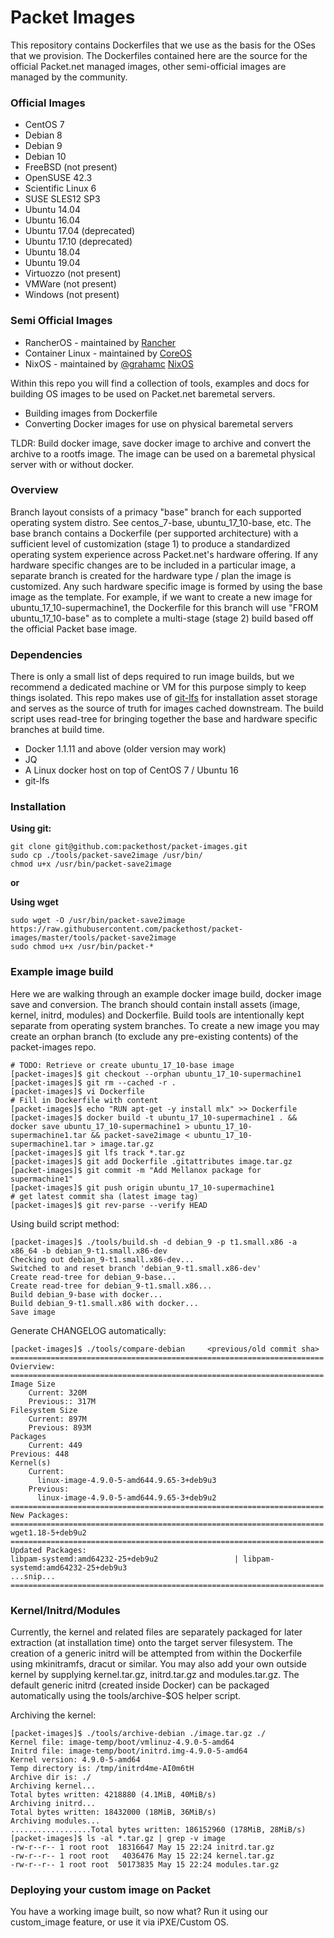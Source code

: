# Packet Images

This repository contains Dockerfiles that we use as the basis for the OSes that we provision. The Dockerfiles contained here are the source for the official Packet.net managed images, other semi-official images are managed by the community.

### Official Images
- CentOS 7
- Debian 8
- Debian 9
- Debian 10
- FreeBSD (not present)
- OpenSUSE 42.3
- Scientific Linux 6
- SUSE SLES12 SP3
- Ubuntu 14.04
- Ubuntu 16.04
- Ubuntu 17.04 (deprecated)
- Ubuntu 17.10 (deprecated)
- Ubuntu 18.04
- Ubuntu 19.04
- Virtuozzo (not present)
- VMWare (not present)
- Windows (not present)

### Semi Official Images
- RancherOS - maintained by [Rancher](https://github.com/rancher)
- Container Linux - maintained by [CoreOS](https://github.com/coreos)
- NixOS - maintained by [@grahamc](https://github.com/grahamc) [NixOS](https://github.com/grahamc/packet-provision-nixos-ipxe)


Within this repo you will find a collection of tools, examples and docs for building OS images to be used on Packet.net baremetal servers.

  - Building images from Dockerfile
  - Converting Docker images for use on physical baremetal servers

TLDR:  Build docker image, save docker image to archive and convert the archive to a rootfs
image. The image can be used on a baremetal physical server with or without docker.

### Overview
Branch layout consists of a primacy "base" branch for each supported operating system distro. See centos\_7-base, ubuntu\_17\_10-base, etc. The base branch contains a Dockerfile (per supported architecture) with a sufficient level of customization (stage 1) to produce a standardized operating system experience across Packet.net's hardware offering. If any hardware specific changes are to be included in a particular image, a separate branch is created for the hardware type / plan the image is customized. Any such hardware specific image is formed by using the base image as the template. For example, if we want to create a new image for ubuntu_17_10-supermachine1, the Dockerfile for this branch will use "FROM ubuntu_17_10-base" as to complete a multi-stage (stage 2) build based off the official Packet base image.

### Dependencies
There is only a small list of deps required to run image builds, but we recommend a dedicated
machine or VM for this purpose simply to keep things isolated. This repo makes use of [git-lfs](https://git-lfs.github.com/) for installation asset storage and serves as the source of truth for images cached downstream. The build script uses read-tree for bringing together the base and hardware specific branches at build time.

 - Docker 1.1.11 and above (older version may work)
 - JQ
 - A Linux docker host on top of CentOS 7 / Ubuntu 16
 - git-lfs

### Installation
**Using git:**

    git clone git@github.com:packethost/packet-images.git
    sudo cp ./tools/packet-save2image /usr/bin/
    chmod u+x /usr/bin/packet-save2image

**or**

**Using wget**

    sudo wget -O /usr/bin/packet-save2image https://raw.githubusercontent.com/packethost/packet-images/master/tools/packet-save2image
    sudo chmod u+x /usr/bin/packet-*

### Example image build
Here we are walking through an example docker image build, docker image save and conversion.
The branch should contain install assets (image, kernel, initrd, modules) and Dockerfile.
Build tools are intentionally kept separate from operating system branches.
To create a new image you may create an orphan branch (to exclude any pre-existing contents) of the packet-images repo.

    # TODO: Retrieve or create ubuntu_17_10-base image
    [packet-images]$ git checkout --orphan ubuntu_17_10-supermachine1
    [packet-images]$ git rm --cached -r .
    [packet-images]$ vi Dockerfile
    # Fill in Dockerfile with content
    [packet-images]$ echo "RUN apt-get -y install mlx" >> Dockerfile
    [packet-images]$ docker build -t ubuntu_17_10-supermachine1 . && docker save ubuntu_17_10-supermachine1 > ubuntu_17_10-supermachine1.tar && packet-save2image < ubuntu_17_10-supermachine1.tar > image.tar.gz
    [packet-images]$ git lfs track *.tar.gz
    [packet-images]$ git add Dockerfile .gitattributes image.tar.gz
    [packet-images]$ git commit -m "Add Mellanox package for supermachine1"
    [packet-images]$ git push origin ubuntu_17_10-supermachine1
    # get latest commit sha (latest image tag)
    [packet-images]$ git rev-parse --verify HEAD

Using build script method:

    [packet-images]$ ./tools/build.sh -d debian_9 -p t1.small.x86 -a x86_64 -b debian_9-t1.small.x86-dev
    Checking out debian_9-t1.small.x86-dev...
    Switched to and reset branch 'debian_9-t1.small.x86-dev'
    Create read-tree for debian_9-base...
    Create read-tree for debian_9-t1.small.x86...
    Build debian_9-base with docker...
    Build debian_9-t1.small.x86 with docker...
    Save image

Generate CHANGELOG automatically:

    [packet-images]$ ./tools/compare-debian     <previous/old commit sha>
    ======================================================================
    Ovierview:
    ======================================================================
    Image Size
        Current: 320M
        Previous:: 317M
    Filesystem Size
        Current: 897M
        Previous: 893M
    Packages
        Current: 449
    Previous: 448
    Kernel(s)
        Current:
          linux-image-4.9.0-5-amd644.9.65-3+deb9u3
        Previous:
          linux-image-4.9.0-5-amd644.9.65-3+deb9u2
    ======================================================================
    New Packages:
    ======================================================================
    wget1.18-5+deb9u2
    ======================================================================
    Updated Packages:
    libpam-systemd:amd64232-25+deb9u2			      |	libpam-systemd:amd64232-25+deb9u3
    ...snip...
    ======================================================================

### Kernel/Initrd/Modules
Currently, the kernel and related files are separately packaged for later extraction (at installation time) onto the target server filesystem.
The creation of a generic initrd will be attempted from within the Dockerfile using mkinitramfs, dracut or similar.
You may also add your own outside kernel by supplying kernel.tar.gz, initrd.tar.gz and modules.tar.gz.
The default generic initrd (created inside Docker) can be packaged automatically using the tools/archive-$OS helper script.

Archiving the kernel:

    [packet-images]$ ./tools/archive-debian ./image.tar.gz ./
    Kernel file: image-temp/boot/vmlinuz-4.9.0-5-amd64
    Initrd file: image-temp/boot/initrd.img-4.9.0-5-amd64
    Kernel version: 4.9.0-5-amd64
    Temp directory is: /tmp/initrd4me-AI0m6tH
    Archive dir is: ./
    Archiving kernel...
    Total bytes written: 4218880 (4.1MiB, 40MiB/s)
    Archiving initrd...
    Total bytes written: 18432000 (18MiB, 36MiB/s)
    Archiving modules...
    ..................Total bytes written: 186152960 (178MiB, 28MiB/s)
    [packet-images]$ ls -al *.tar.gz | grep -v image
    -rw-r--r-- 1 root root  18316647 May 15 22:24 initrd.tar.gz
    -rw-r--r-- 1 root root   4036476 May 15 22:24 kernel.tar.gz
    -rw-r--r-- 1 root root  50173835 May 15 22:24 modules.tar.gz

### Deploying your custom image on Packet
You have a working image built, so now what?
Run it using our custom_image feature, or use it via iPXE/Custom OS.
